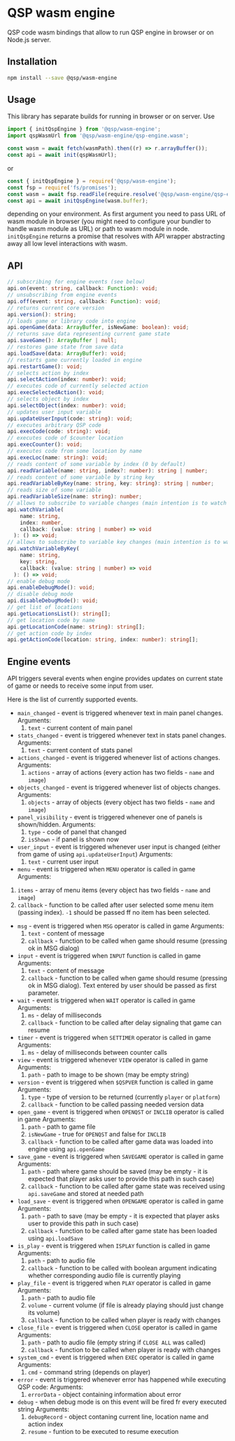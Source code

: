 # QSP wasm engine

QSP code wasm bindings that allow to run QSP engine in browser or on Node.js server.

## Installation

```sh
npm install --save @qsp/wasm-engine
```

## Usage

This library has separate builds for running in browser or on server.
Use

```js
import { initQspEngine } from '@qsp/wasm-engine';
import qspWasmUrl from '@qsp/wasm-engine/qsp-engine.wasm';

const wasm = await fetch(wasmPath).then((r) => r.arrayBuffer());
const api = await init(qspWasmUrl);
```

or

```js
const { initQspEngine } = require('@qsp/wasm-engine');
const fsp = require('fs/promises');
const wasm = await fsp.readFile(require.resolve('@qsp/wasm-engine/qsp-engine.wasm'));
const api = await initQspEngine(wasm.buffer);
```

depending on your environment.
As first argument you need to pass URL of wasm module in browser (you might need to configure your bundler to handle wasm module as URL) or path to wasm module in node.
`initQspEngine` returns a promise that resolves with API wrapper abstracting away all low level interactions with wasm.

## API

```ts
// subscribing for engine events (see below)
api.on(event: string, callback: Function): void;
// unsubscribing from engine events
api.off(event: string, callback: Function): void;
// returns current core version
api.version(): string;
// loads game or library code into engine
api.openGame(data: ArrayBuffer, isNewGame: boolean): void;
// returns save data representing current game state
api.saveGame(): ArrayBuffer | null;
// restores game state from save data
api.loadSave(data: ArrayBuffer): void;
// restarts game currently loaded in engine
api.restartGame(): void;
// selects action by index
api.selectAction(index: number): void;
// executes code of currently selected action
api.execSelectedAction(): void;
// selects object by index
api.selectObject(index: number): void;
// updates user input variable
api.updateUserInput(code: string): void;
// executes arbitrary QSP code
api.execCode(code: string): void;
// executes code of $counter location
api.execCounter(): void;
// executes code from some location by name
api.execLoc(name: string): void;
// reads content of some variable by index (0 by default)
api.readVariable(name: string, index?: number): string | number;
// reads content of some variable by string key
api.readVariableByKey(name: string, key: string): string | number;
// reads size of some variable
api.readVariableSize(name: string): number;
// allows to subscribe to variable changes (main intention is to watch UI related variables)
api.watchVariable(
    name: string,
    index: number,
    callback: (value: string | number) => void
  ): () => void;
// allows to subscribe to variable key changes (main intention is to watch UI related variables)
api.watchVariableByKey(
    name: string,
    key: string,
    callback: (value: string | number) => void
  ): () => void;
// enable debug mode
api.enableDebugMode(): void;
// disable debug mode
api.disableDebugMode(): void;
// get list of locations
api.getLocationsList(): string[];
// get location code by name
api.getLocationCode(name: string): string[];
// get action code by index
api.getActionCode(location: string, index: number): string[];
```

## Engine events

API triggers several events when engine provides updates on current state of game or needs to receive some input from user.

Here is the list of currently supported events.

- `main_changed` - event is triggered whenever text in main panel changes.
  Arguments:
  1. `text` - current content of main panel
- `stats_changed` - event is triggered whenever text in stats panel changes.
  Arguments:
  1. `text` - current content of stats panel
- `actions_changed` - event is triggered whenever list of actions changes.
  Arguments:
  1. `actions` - array of actions (every action has two fields - `name` and `image`)
- `objects_changed` - event is triggered whenever list of objects changes.
  Arguments:
  1. `objects` - array of objects (every object has two fields - `name` and `image`)
- `panel_visibility` - event is triggered whenever one of panels is shown/hidden.
  Arguments:
  1. `type` - code of panel that changed
  1. `isShown` - if panel is shown now
- `user_input` - event is triggered whenever user input is changed (either from game of using `api.updateUserInput`)
  Arguments:
  1. `text` - current user input
- `menu` - event is triggered when `MENU` operator is called in game
  Arguments:

1. `items` - array of menu items (every object has two fields - `name` and `image`)
1. `callback` - function to be called after user selected some menu item (passing index). `-1` should be passed ff no item has been selected.

- `msg` - event is triggered when `MSG` operator is called in game
  Arguments:
  1. `text` - content of message
  1. `callback` - function to be called when game should resume (pressing ok in MSG dialog)
- `input` - event is triggered when `INPUT` function is called in game
  Arguments:
  1. `text` - content of message
  1. `callback` - function to be called when game should resume (pressing ok in MSG dialog). Text entered by user should be passed as first parameter.
- `wait` - event is triggered when `WAIT` operator is called in game
  Arguments:
  1. `ms` - delay of milliseconds
  1. `callback` - function to be called after delay signaling that game can resume
- `timer` - event is triggered when `SETTIMER` operator is called in game
  Arguments:
  1. `ms` - delay of milliseconds between counter calls
- `view` - event is triggered whenever `VIEW` operator is called in game
  Arguments:
  1. `path` - path to image to be shown (may be empty string)
- `version` - event is triggered when `$QSPVER` function is called in game
  Arguments:
  1. `type` - type of version to be returned (currently `player` or `platform`)
  1. `callback` - function to be called passing needed version data
- `open_game` - event is triggered when `OPENQST` or `INCLIB` operator is called in game
  Arguments:
  1. `path` - path to game file
  1. `isNewGame` - true for `OPENQST` and false for `INCLIB`
  1. `callback` - function to be called after game data was loaded into engine using `api.openGame`
- `save_game` - event is triggered when `SAVEGAME` operator is called in game
  Arguments:
  1. `path` - path where game should be saved (may be empty - it is expected that player asks user to provide this path in such case)
  1. `callback` - function to be called after game state was received using `api.saveGame` and stored at needed path
- `load_save` - event is triggered when `OPENGAME` operator is called in game  
  Arguments:
  1. `path` - path to save (may be empty - it is expected that player asks user to provide this path in such case)
  1. `callback` - function to be called after game state has been loaded using `api.loadSave`
- `is_play` - event is triggered when `ISPLAY` function is called in game
  Arguments:
  1. `path` - path to audio file
  1. `callback` - function to be called with boolean argument indicating whether corresponding audio file is currently playing
- `play_file` - event is triggered when `PLAY` operator is called in game
  Arguments:
  1. `path` - path to audio file
  1. `volume` - current volume (if file is already playing should just change its volume)
  1. `callback` - function to be called when player is ready with changes
- `close_file` - event is triggered when `CLOSE` operator is called in game
  Arguments:
  1. `path` - path to audio file (empty string if `CLOSE ALL` was called)
  1. `callback` - function to be called when player is ready with changes
- `system_cmd` - event is triggered when `EXEC` operator is called in game
  Arguments:
  1. `cmd` - command string (depends on player)
- `error` - event is triggered whenever error has happened while executing QSP code:
  Arguments:
  1. `errorData` - object containing information about error
- `debug` - when debug mode is on this event will be fired fr every executed string
  Arguments:
  1. `debugRecord` - object contaning current line, location name and action index
  2. `resume` - funtion to be executed to resume execution